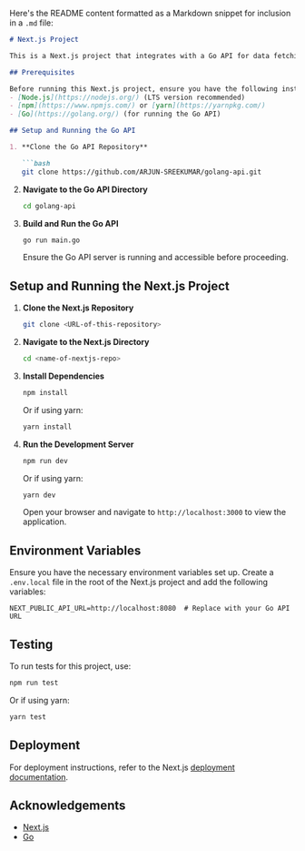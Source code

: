 Here's the README content formatted as a Markdown snippet for inclusion in a `.md` file:

```markdown
# Next.js Project

This is a Next.js project that integrates with a Go API for data fetching. Follow the instructions below to set up and run the project.

## Prerequisites

Before running this Next.js project, ensure you have the following installed:
- [Node.js](https://nodejs.org/) (LTS version recommended)
- [npm](https://www.npmjs.com/) or [yarn](https://yarnpkg.com/)
- [Go](https://golang.org/) (for running the Go API)

## Setup and Running the Go API

1. **Clone the Go API Repository**

   ```bash
   git clone https://github.com/ARJUN-SREEKUMAR/golang-api.git
   ```

2. **Navigate to the Go API Directory**

   ```bash
   cd golang-api
   ```

3. **Build and Run the Go API**

   ```bash
   go run main.go
   ```

   Ensure the Go API server is running and accessible before proceeding.

## Setup and Running the Next.js Project

1. **Clone the Next.js Repository**

   ```bash
   git clone <URL-of-this-repository>
   ```

2. **Navigate to the Next.js Directory**

   ```bash
   cd <name-of-nextjs-repo>
   ```

3. **Install Dependencies**

   ```bash
   npm install
   ```

   Or if using yarn:

   ```bash
   yarn install
   ```

4. **Run the Development Server**

   ```bash
   npm run dev
   ```

   Or if using yarn:

   ```bash
   yarn dev
   ```

   Open your browser and navigate to `http://localhost:3000` to view the application.

## Environment Variables

Ensure you have the necessary environment variables set up. Create a `.env.local` file in the root of the Next.js project and add the following variables:

```
NEXT_PUBLIC_API_URL=http://localhost:8080  # Replace with your Go API URL
```

## Testing

To run tests for this project, use:

```bash
npm run test
```

Or if using yarn:

```bash
yarn test
```

## Deployment

For deployment instructions, refer to the Next.js [deployment documentation](https://nextjs.org/docs/deployment).


## Acknowledgements

- [Next.js](https://nextjs.org/)
- [Go](https://golang.org/)
```
